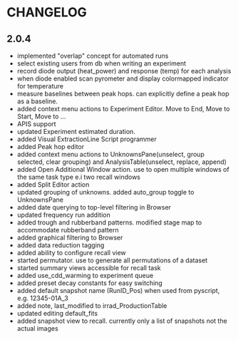 CHANGELOG
============

2.0.4
------------------
* implemented "overlap" concept for automated runs
* select existing users from db when writing an experiment
* record diode output (heat_power) and response (temp) for each analysis
* when diode enabled scan pyrometer and display colormapped indicator for temperature
* measure baselines between peak hops. can explicitly define a peak hop as a baseline.
* added context menu actions to Experiment Editor. Move to End, Move to Start, Move to ...
* APIS support
* updated Experiment estimated duration. 
* added Visual ExtractionLine Script programmer
* added Peak hop editor
* added context menu actions to UnknownsPane(unselect, group selected, clear grouping) and AnalysisTable(unselect, replace, append)
* added Open Additional Window action. use to open multiple windows of the same task type e.i two recall windows
* added Split Editor action
* updated grouping of unknowns. added auto_group toggle to UnknownsPane
* added date querying to top-level filtering in Browser
* updated frequency run addition
* added trough and rubberband patterns. modified stage map to accommodate rubberband pattern
* added graphical filtering to Browser
* added data reduction tagging
* added ability to configure recall view
* started permutator. use to generate all permutations of a dataset
* started summary views accessible for recall task
* added use_cdd_warming to experiment queue
* added preset decay constants for easy switching
* added default snapshot name (RunID_Pos) when used from pyscript, e.g. 12345-01A_3
* added note, last_modified to irrad_ProductionTable
* updated editing default_fits
* added snapshot view to recall. currently only a list of snapshots not the actual images
